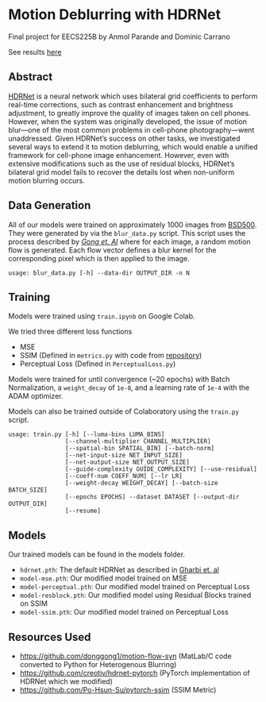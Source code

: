 # Motion Deblurring with HDRNet
Final project for EECS225B by Anmol Parande and Dominic Carrano

See results [here](https://docs.google.com/document/d/e/2PACX-1vQBEWDPHiPtSP3cQzW9uWxYx7GTjvaz3hPOCocLVwsjlVgmcf4gDRzNpAjT_gQrq_xuHD02fdGlbSJs/pub)
## Abstract
[HDRNet](https://groups.csail.mit.edu/graphics/hdrnet/data/hdrnet.pdf) is a neural network which uses bilateral grid coefficients to perform real-time corrections, such as contrast enhancement and brightness adjustment, to greatly improve the quality of images taken on cell phones. However, when the system was originally developed, the issue of motion blur—one of the most common problems in cell-phone photography—went unaddressed. Given HDRNet’s success on other tasks, we investigated several ways to extend it to motion deblurring, which would enable a unified framework for cell-phone image enhancement. However, even with extensive modifications such as the use of residual blocks, HDRNet’s bilateral grid model fails to recover the details lost when non-uniform motion blurring occurs.

## Data Generation
All of our models were trained on approximately 1000 images from [BSD500](https://www2.eecs.berkeley.edu/Research/Projects/CS/vision/grouping/resources.html). They were generated by via the `blur_data.py` script. This script uses the process described by [*Gong et. Al*](https://donggong1.github.io/docs/blur2mflow_cvpr17.pdf) where for each image, a random motion flow is generated. Each flow vector defines a blur kernel for the corresponding pixel which is then applied to the image.

```
usage: blur_data.py [-h] --data-dir OUTPUT_DIR -n N
```

## Training
Models were trained using `train.ipynb` on Google Colab.

We tried three different loss functions
- MSE
- SSIM (Defined in `metrics.py` with code from [repository](https://github.com/Po-Hsun-Su/pytorch-ssim))
- Perceptual Loss (Defined in `PerceptualLoss.py`)

Models were trained for until convergence (~20 epochs) with Batch Normalization, a `weight_decay` of `1e-8`, and a learning rate of `1e-4` with the ADAM optimizer.

Models can also be trained outside of Colaboratory using the `train.py` script.

```
usage: train.py [-h] [--luma-bins LUMA_BINS]
                [--channel-multiplier CHANNEL_MULTIPLIER]
                [--spatial-bin SPATIAL_BIN] [--batch-norm]
                [--net-input-size NET_INPUT_SIZE]
                [--net-output-size NET_OUTPUT_SIZE]
                [--guide-complexity GUIDE_COMPLEXITY] [--use-residual]
                [--coeff-num COEFF_NUM] [--lr LR]
                [--weight-decay WEIGHT_DECAY] [--batch-size BATCH_SIZE]
                [--epochs EPOCHS] --dataset DATASET [--output-dir OUTPUT_DIR]
                [--resume]
```

## Models
Our trained models can be found in the models folder.

- `hdrnet.pth`: The default HDRNet as described in [Gharbi et. al](https://groups.csail.mit.edu/graphics/hdrnet/data/hdrnet.pdf)
- `model-mse.pth`: Our modified model trained on MSE
- `model-perceptual.pth`: Our modified model trained on Perceptual Loss
- `model-resblock.pth`: Our modified model using Residual Blocks trained on SSIM
- `model-ssim.pth`: Our modified model trained on Perceptual Loss

## Resources Used
- https://github.com/donggong1/motion-flow-syn (MatLab/C code converted to Python for Heterogenous Blurring)
- https://github.com/creotiv/hdrnet-pytorch (PyTorch implementation of HDRNet which we modified)
- https://github.com/Po-Hsun-Su/pytorch-ssim (SSIM Metric)

